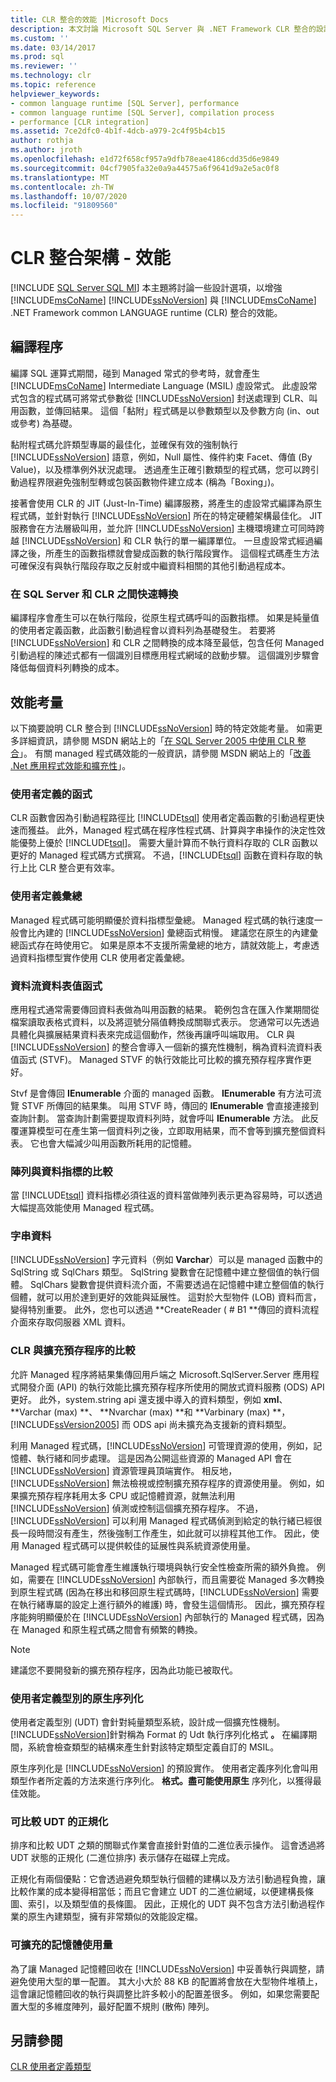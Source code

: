 ```yaml
---
title: CLR 整合的效能 |Microsoft Docs
description: 本文討論 Microsoft SQL Server 與 .NET Framework CLR 整合的設計選項，包括編譯器和效能。
ms.custom: ''
ms.date: 03/14/2017
ms.prod: sql
ms.reviewer: ''
ms.technology: clr
ms.topic: reference
helpviewer_keywords:
- common language runtime [SQL Server], performance
- common language runtime [SQL Server], compilation process
- performance [CLR integration]
ms.assetid: 7ce2dfc0-4b1f-4dcb-a979-2c4f95b4cb15
author: rothja
ms.author: jroth
ms.openlocfilehash: e1d72f658cf957a9dfb78eae4186cdd35d6e9849
ms.sourcegitcommit: 04cf7905fa32e0a9a44575a6f9641d9a2e5ac0f8
ms.translationtype: MT
ms.contentlocale: zh-TW
ms.lasthandoff: 10/07/2020
ms.locfileid: "91809560"
---
```

# <a name="clr-integration-architecture----performance"></a>CLR 整合架構 - 效能
[!INCLUDE [SQL Server SQL MI](../../includes/applies-to-version/sql-asdbmi.md)]
  本主題將討論一些設計選項，以增強 [!INCLUDE[msCoName](../../includes/msconame-md.md)] [!INCLUDE[ssNoVersion](../../includes/ssnoversion-md.md)] 與 [!INCLUDE[msCoName](../../includes/msconame-md.md)] .NET Framework common LANGUAGE runtime (CLR) 整合的效能。  
  
## <a name="the-compilation-process"></a>編譯程序  
 編譯 SQL 運算式期間，碰到 Managed 常式的參考時，就會產生 [!INCLUDE[msCoName](../../includes/msconame-md.md)] Intermediate Language (MSIL) 虛設常式。 此虛設常式包含的程式碼可將常式參數從 [!INCLUDE[ssNoVersion](../../includes/ssnoversion-md.md)] 封送處理到 CLR、叫用函數，並傳回結果。 這個「黏附」程式碼是以參數類型以及參數方向 (in、out 或參考) 為基礎。  
  
 黏附程式碼允許類型專屬的最佳化，並確保有效的強制執行 [!INCLUDE[ssNoVersion](../../includes/ssnoversion-md.md)] 語意，例如，Null 屬性、條件約束 Facet、傳值 (By Value)，以及標準例外狀況處理。 透過產生正確引數類型的程式碼，您可以跨引動過程界限避免強制型轉或包裝函數物件建立成本 (稱為「Boxing」)。  
  
 接著會使用 CLR 的 JIT (Just-In-Time) 編譯服務，將產生的虛設常式編譯為原生程式碼，並針對執行 [!INCLUDE[ssNoVersion](../../includes/ssnoversion-md.md)] 所在的特定硬體架構最佳化。 JIT 服務會在方法層級叫用，並允許 [!INCLUDE[ssNoVersion](../../includes/ssnoversion-md.md)] 主機環境建立可同時跨越 [!INCLUDE[ssNoVersion](../../includes/ssnoversion-md.md)] 和 CLR 執行的單一編譯單位。 一旦虛設常式經過編譯之後，所產生的函數指標就會變成函數的執行階段實作。 這個程式碼產生方法可確保沒有與執行階段存取之反射或中繼資料相關的其他引動過程成本。  
  
### <a name="fast-transitions-between-sql-server-and-clr"></a>在 SQL Server 和 CLR 之間快速轉換  
 編譯程序會產生可以在執行階段，從原生程式碼呼叫的函數指標。 如果是純量值的使用者定義函數，此函數引動過程會以資料列為基礎發生。 若要將 [!INCLUDE[ssNoVersion](../../includes/ssnoversion-md.md)] 和 CLR 之間轉換的成本降至最低，包含任何 Managed 引動過程的陳述式都有一個識別目標應用程式網域的啟動步驟。 這個識別步驟會降低每個資料列轉換的成本。  
  
## <a name="performance-considerations"></a>效能考量  
 以下摘要說明 CLR 整合到 [!INCLUDE[ssNoVersion](../../includes/ssnoversion-md.md)] 時的特定效能考量。 如需更多詳細資訊，請參閱 MSDN 網站上的「[在 SQL Server 2005 中使用 CLR 整合](/previous-versions/sql/sql-server-2005/administrator/ms345136(v=sql.90))」。 有關 managed 程式碼效能的一般資訊，請參閱 MSDN 網站上的「[改善 .Net 應用程式效能和擴充性](/previous-versions/msp-n-p/ff649152(v=pandp.10))」。  
  
### <a name="user-defined-functions"></a>使用者定義的函式  
 CLR 函數會因為引動過程路徑比 [!INCLUDE[tsql](../../includes/tsql-md.md)] 使用者定義函數的引動過程更快速而獲益。 此外，Managed 程式碼在程序性程式碼、計算與字串操作的決定性效能優勢上優於 [!INCLUDE[tsql](../../includes/tsql-md.md)]。 需要大量計算而不執行資料存取的 CLR 函數以更好的 Managed 程式碼方式撰寫。 不過，[!INCLUDE[tsql](../../includes/tsql-md.md)] 函數在資料存取的執行上比 CLR 整合更有效率。  
  
### <a name="user-defined-aggregates"></a>使用者定義彙總  
 Managed 程式碼可能明顯優於資料指標型彙總。 Managed 程式碼的執行速度一般會比內建的 [!INCLUDE[ssNoVersion](../../includes/ssnoversion-md.md)] 彙總函式稍慢。 建議您在原生的內建彙總函式存在時使用它。 如果是原本不支援所需彙總的地方，請就效能上，考慮透過資料指標型實作使用 CLR 使用者定義彙總。  
  
### <a name="streaming-table-valued-functions"></a>資料流資料表值函式  
 應用程式通常需要傳回資料表做為叫用函數的結果。 範例包含在匯入作業期間從檔案讀取表格式資料，以及將逗號分隔值轉換成關聯式表示。 您通常可以先透過具體化與擴展結果資料表來完成這個動作，然後再讓呼叫端取用。 CLR 與 [!INCLUDE[ssNoVersion](../../includes/ssnoversion-md.md)] 的整合會導入一個新的擴充性機制，稱為資料流資料表值函式 (STVF)。 Managed STVF 的執行效能比可比較的擴充預存程序實作更好。  
  
 Stvf 是會傳回 **IEnumerable** 介面的 managed 函數。 **IEnumerable** 有方法可流覽 STVF 所傳回的結果集。 叫用 STVF 時，傳回的 **IEnumerable** 會直接連接到查詢計劃。 當查詢計劃需要提取資料列時，就會呼叫 **IEnumerable** 方法。 此反覆運算模型可在產生第一個資料列之後，立即取用結果，而不會等到擴充整個資料表。 它也會大幅減少叫用函數所耗用的記憶體。  
  
### <a name="arrays-vs-cursors"></a>陣列與資料指標的比較  
 當 [!INCLUDE[tsql](../../includes/tsql-md.md)] 資料指標必須往返的資料當做陣列表示更為容易時，可以透過大幅提高效能使用 Managed 程式碼。  
  
### <a name="string-data"></a>字串資料  
 [!INCLUDE[ssNoVersion](../../includes/ssnoversion-md.md)] 字元資料（例如 **Varchar**）可以是 managed 函數中的 SqlString 或 SqlChars 類型。 SqlString 變數會在記憶體中建立整個值的執行個體。 SqlChars 變數會提供資料流介面，不需要透過在記憶體中建立整個值的執行個體，就可以用於達到更好的效能與延展性。 這對於大型物件 (LOB) 資料而言，變得特別重要。 此外，您也可以透過 **CreateReader ( # B1 **傳回的資料流程介面來存取伺服器 XML 資料。  
  
### <a name="clr-vs-extended-stored-procedures"></a>CLR 與擴充預存程序的比較  
 允許 Managed 程序將結果集傳回用戶端之 Microsoft.SqlServer.Server 應用程式開發介面 (API) 的執行效能比擴充預存程序所使用的開放式資料服務 (ODS) API 更好。 此外，system.string api 還支援中導入的資料類型，例如 **xml**、 **Varchar (max) **、 **Nvarchar (max) **和 **Varbinary (max) **， [!INCLUDE[ssVersion2005](../../includes/ssversion2005-md.md)] 而 ODS api 尚未擴充為支援新的資料類型。  
  
 利用 Managed 程式碼，[!INCLUDE[ssNoVersion](../../includes/ssnoversion-md.md)] 可管理資源的使用，例如，記憶體、執行緒和同步處理。 這是因為公開這些資源的 Managed API 會在 [!INCLUDE[ssNoVersion](../../includes/ssnoversion-md.md)] 資源管理員頂端實作。 相反地，[!INCLUDE[ssNoVersion](../../includes/ssnoversion-md.md)] 無法檢視或控制擴充預存程序的資源使用量。 例如，如果擴充預存程序耗用太多 CPU 或記憶體資源，就無法利用 [!INCLUDE[ssNoVersion](../../includes/ssnoversion-md.md)] 偵測或控制這個擴充預存程序。 不過，[!INCLUDE[ssNoVersion](../../includes/ssnoversion-md.md)] 可以利用 Managed 程式碼偵測到給定的執行緒已經很長一段時間沒有產生，然後強制工作產生，如此就可以排程其他工作。 因此，使用 Managed 程式碼可以提供較佳的延展性與系統資源使用量。  
  
 Managed 程式碼可能會產生維護執行環境與執行安全性檢查所需的額外負擔。 例如，需要在 [!INCLUDE[ssNoVersion](../../includes/ssnoversion-md.md)] 內部執行，而且需要從 Managed 多次轉換到原生程式碼 (因為在移出和移回原生程式碼時，[!INCLUDE[ssNoVersion](../../includes/ssnoversion-md.md)] 需要在執行緒專屬的設定上進行額外的維護) 時，會發生這個情形。 因此，擴充預存程序能夠明顯優於在 [!INCLUDE[ssNoVersion](../../includes/ssnoversion-md.md)] 內部執行的 Managed 程式碼，因為在 Managed 和原生程式碼之間會有頻繁的轉換。  
  
> [!NOTE]  
>  建議您不要開發新的擴充預存程序，因為此功能已被取代。  
  
### <a name="native-serialization-for-user-defined-types"></a>使用者定義型別的原生序列化  
 使用者定義型別 (UDT) 會針對純量類型系統，設計成一個擴充性機制。 [!INCLUDE[ssNoVersion](../../includes/ssnoversion-md.md)]針對稱為 Format 的 Udt 執行序列化格式 **。** 在編譯期間，系統會檢查類型的結構來產生針對該特定類型定義自訂的 MSIL。  
  
 原生序列化是 [!INCLUDE[ssNoVersion](../../includes/ssnoversion-md.md)] 的預設實作。 使用者定義序列化會叫用類型作者所定義的方法來進行序列化。 **格式。盡可能使用原生** 序列化，以獲得最佳效能。  
  
### <a name="normalization-of-comparable-udts"></a>可比較 UDT 的正規化  
 排序和比較 UDT 之類的關聯式作業會直接針對值的二進位表示操作。 這會透過將 UDT 狀態的正規化 (二進位排序) 表示儲存在磁碟上完成。  
  
 正規化有兩個優點：它會透過避免類型執行個體的建構以及方法引動過程負擔，讓比較作業的成本變得相當低；而且它會建立 UDT 的二進位網域，以便建構長條圖、索引，以及類型值的長條圖。 因此，正規化的 UDT 與不包含方法引動過程作業的原生內建類型，擁有非常類似的效能設定檔。  
  
### <a name="scalable-memory-usage"></a>可擴充的記憶體使用量  
 為了讓 Managed 記憶體回收在 [!INCLUDE[ssNoVersion](../../includes/ssnoversion-md.md)] 中妥善執行與調整，請避免使用大型的單一配置。 其大小大於 88 KB 的配置將會放在大型物件堆積上，這會讓記憶體回收的執行與調整比許多較小的配置差很多。 例如，如果您需要配置大型的多維度陣列，最好配置不規則 (散佈) 陣列。  
  
## <a name="see-also"></a>另請參閱  
 [CLR 使用者定義類型](../../relational-databases/clr-integration-database-objects-user-defined-types/clr-user-defined-types.md)  
  
